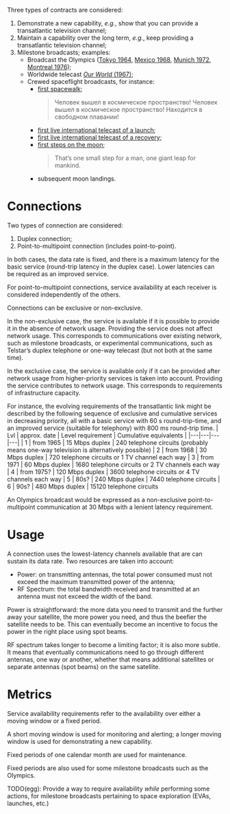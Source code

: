 Three types of contracts are considered:
1. Demonstrate a new capability, _e.g._, show that you can provide a transatlantic television channel;
2. Maintain a capability over the long term, _e.g._, keep providing a transatlantic television channel;
3. Milestone broadcasts; examples:
   - Broadcast the Olympics ([Tokyo 1964](https://www.nict.go.jp/publication/journal/11/058/Journal_Vol11_No058_pp363-376.pdf), [Mexico 1968](https://www.britishpathe.com/video/VLVAE4K8CWE482DWY4WXCVBW4B57D-USA-OLYMPIC-TV-CLIP), [Munich 1972](https://www.ebay.fr/itm/121367372570?hash=item1c420f231a:g:5q4AAOSws65Toxj5), [Montreal 1976](https://olympics.com/en/olympic-games/montreal-1976/torch-relay));
   - Worldwide telecast [*Our World* (1967)](https://www.youtube.com/watch?v=wbWMBiz2z7k);
   - Crewed spaceflight broadcasts, for instance:
     - [first spacewalk](https://ru.wikipedia.org/wiki/%D0%92%D0%BE%D1%81%D1%85%D0%BE%D0%B4-2);
       > Человек вышел в космическое пространство! Человек вышел в космическое пространство! Находится в свободном плавании!
     - [first live international telecast of a launch](https://en.wikipedia.org/wiki/Gemini_4#Launch);
     - [first live international telecast of a recovery](https://en.wikipedia.org/wiki/Gemini_6A#Objective);
     - [first steps on the moon](https://www.honeysucklecreek.net/images/Apollo_11/Apollo_11_EVA_TV_links_A4.pdf);
       > That’s one small step for a man, one giant leap for mankind.
     - subsequent moon landings.

# Connections

Two types of connection are considered:
1. Duplex connection;
2. Point-to-multipoint connection (includes point-to-point).

In both cases, the data rate is fixed, and there is a maximum latency for the basic service (round-trip latency in the duplex case).
Lower latencies can be required as an improved service.

For point-to-multipoint connections, service availability at each receiver is considered independently of the others.

Connections can be exclusive or non-exclusive.

In the non-exclusive case, the service is available if it is possible to provide it in the absence of network usage.
Providing the service does not affect network usage.
This corresponds to communications over existing network, such as milestone broadcasts,
or experimental communications, such as Telstar’s duplex telephone or one-way telecast (but not both at the same time).

In the exclusive case, the service is available only if it can be provided after network usage from higher-priority services is taken into account.
Providing the service contributes to network usage.
This corresponds to requirements of infrastructure capacity.

For instance, the evolving requirements of the transatlantic link might be
described by the following sequence of exclusive and cumulative services in decreasing priority, all with a basic service with 60 s round-trip-time, and an improved service (suitable for telephony) with 800 ms round-trip time.
| Lvl | approx. date | Level requirement | Cumulative equivalents |
|---|---|---|---|
| 1 | from 1965 | 15 Mbps duplex | 240 telephone circuits (probably means one-way television is alternatively possible)
| 2 | from 1968 | 30 Mbps duplex | 720 telephone circuits or 1 TV channel each way
| 3 | from 1971 | 60 Mbps duplex | 1680 telephone circuits or 2 TV channels each way
| 4 | from 1975? | 120 Mbps duplex | 3600 telephone circuits or 4 TV channels each way
| 5 | 80s? | 240 Mbps duplex | 7440 telephone circuits
| 6 | 90s? | 480 Mbps duplex | 15120 telephone circuits

An Olympics broadcast would be expressed as a non-exclusive point-to-multipoint communication at 30 Mbps with a lenient latency requirement.

# Usage

A connection uses the lowest-latency channels available that are can sustain its data rate.
Two resources are taken into account:
- Power: on transmitting antennas, the total power consumed must not exceed the maximum transmitted power of the antenna;
- RF Spectrum: the total bandwidth received and transmitted at an antenna must not exceed the width of the band.

Power is straightforward: the more data you need to transmit and the further away your satellite,
the more power you need, and thus the beefier the satellite needs to be.
This can eventually become an incentive to focus the power in the right place using spot beams.

RF spectrum takes longer to become a limiting factor; it is also more subtle. It means that eventually communications need to go through different antennas, one way or another, whether that means additional satellites or separate antennas (spot beams) on the same satellite.

# Metrics

Service availability requirements refer to the availability over either a moving window or a fixed period.

A short moving window is used for monitoring and alerting; a longer moving window is used for demonstrating a new capability.

Fixed periods of one calendar month are used for maintenance.

Fixed periods are also used for some milestone broadcasts such as the Olympics.

TODO(egg): Provide a way to require availability *while* performing some actions, for milestone broadcasts pertaining to space exploration (EVAs, launches, etc.)